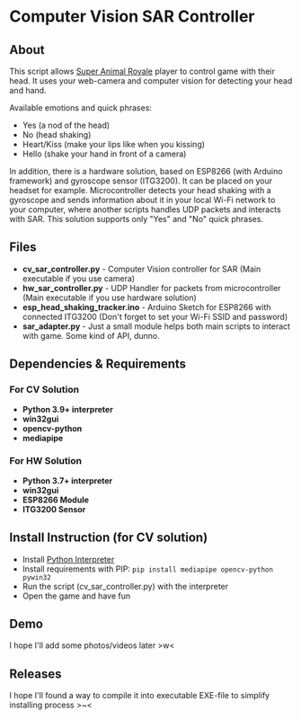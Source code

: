 # Computer Vision SAR Controller

## About
This script allows [Super Animal Royale](https://animalroyale.com/) player to control game with their head.
It uses your web-camera and computer vision for detecting your head and hand.

Available emotions and quick phrases:
- Yes (a nod of the head)
- No (head shaking)
- Heart/Kiss (make your lips like when you kissing)
- Hello (shake your hand in front of a camera)

In addition, there is a hardware solution, based on ESP8266 (with Arduino framework) and gyroscope sensor (ITG3200).
It can be placed on your headset for example. Microcontroller detects your head shaking with a gyroscope and sends
 information about it in your local Wi-Fi network to your computer, where another scripts handles UDP packets and
 interacts with SAR. This solution supports only "Yes" and "No" quick phrases.

## Files
- **cv_sar_controller.py** - Computer Vision controller for SAR (Main executable if you use camera)
- **hw_sar_controller.py** - UDP Handler for packets from microcontroller (Main executable if you use hardware solution)
- **esp_head_shaking_tracker.ino** - Arduino Sketch for ESP8266 with connected ITG3200 (Don't forget to set your Wi-Fi SSID and password)
- **sar_adapter.py** - Just a small module helps both main scripts to interact with game. Some kind of API, dunno.

## Dependencies & Requirements

### For CV Solution
- **Python 3.9+ interpreter**
- **win32gui**
- **opencv-python**
- **mediapipe**

### For HW Solution
- **Python 3.7+ interpreter**
- **win32gui**
- **ESP8266 Module**
- **ITG3200 Sensor**

## Install Instruction (for CV solution)

- Install [Python Interpreter](https://www.python.org/)
- Install requirements with PIP: `pip install mediapipe opencv-python pywin32`
- Run the script (cv_sar_controller.py) with the interpreter
- Open the game and have fun

## Demo

I hope I'll add some photos/videos later >w<

## Releases

I hope I'll found a way to compile it into executable EXE-file to simplify installing process >~<
